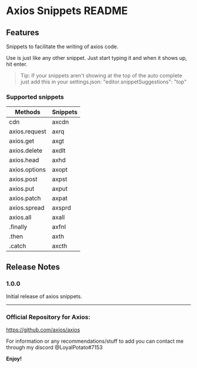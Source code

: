 # Axios Snippets README

## Features

Snippets to facilitate the writing of axios code. <br>

Use is just like any other snippet. Just start typing it and when it shows up, hit enter.

> Tip: If your snippets aren't showing at the top of the auto complete just add this in your settings.json:     "editor.snippetSuggestions": "top"
### Supported snippets

Methods | Snippets
---     | ---
cdn | axcdn
axios.request  | axrq
axios.get | axgt
axios.delete | axdlt
axios.head | axhd
axios.options | axopt
axios.post | axpst
axios.put | axput
axios.patch | axpat
axios.spread | axsprd
axios.all | axall
.finally | axfnl
.then | axth
.catch | axcth



## Release Notes

### 1.0.0

Initial release of axios snippets.

---

### Official Repository for Axios: <br>
https://github.com/axios/axios


 For information or any recommendations/stuff to add you can contact me through my discord @LoyalPotato#7153

**Enjoy!**
